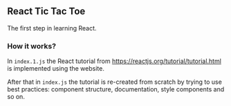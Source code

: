 ## React Tic Tac Toe

The first step in learning React.

### How it works?

In `index.1.js` the React tutorial from https://reactjs.org/tutorial/tutorial.html is implemented using the website.

After that in `index.js` the tutorial is re-created from scratch by trying to use best practices: component structure, documentation, style components and so on.
